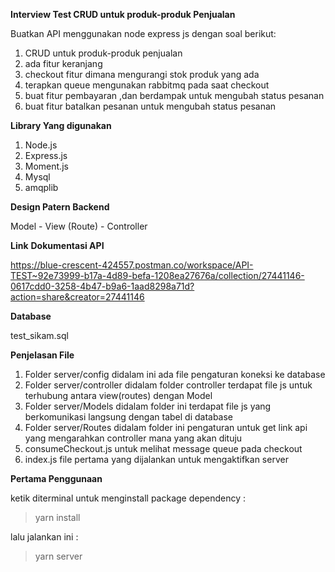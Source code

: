 **Interview Test CRUD untuk produk-produk Penjualan**

Buatkan API menggunakan node express js dengan soal berikut:

1. CRUD untuk produk-produk penjualan
2. ada fitur keranjang
3. checkout fitur dimana mengurangi stok produk yang ada
4. terapkan queue mengunakan rabbitmq pada saat checkout
5. buat fitur pembayaran ,dan berdampak untuk mengubah status pesanan
6. buat fitur batalkan pesanan untuk mengubah status pesanan

**Library Yang digunakan**

1. Node.js
2. Express.js
3. Moment.js
4. Mysql
5. amqplib

**Design Patern Backend**

Model - View (Route) - Controller

**Link** **Dokumentasi API**

https://blue-crescent-424557.postman.co/workspace/API-TEST~92e73999-b17a-4d89-befa-1208ea27676a/collection/27441146-0617cdd0-3258-4b47-b9a6-1aad8298a71d?action=share&creator=27441146

**Database**

test_sikam.sql

**Penjelasan File**

1. Folder server/config
   didalam ini ada file pengaturan koneksi ke database
2. Folder server/controller
   didalam folder controller terdapat file js untuk terhubung antara view(routes) dengan Model
3. Folder server/Models
   didalam folder ini terdapat file js yang berkomunikasi langsung dengan tabel di database
4. Folder server/Routes
   didalam folder ini pengaturan untuk get link api yang mengarahkan controller mana yang akan dituju
5. consumeCheckout.js
   untuk melihat message queue pada checkout
6. index.js
   file pertama yang dijalankan untuk mengaktifkan server

**Pertama Penggunaan**

ketik diterminal untuk menginstall package dependency :

> yarn install

lalu jalankan ini :

> yarn server
>
